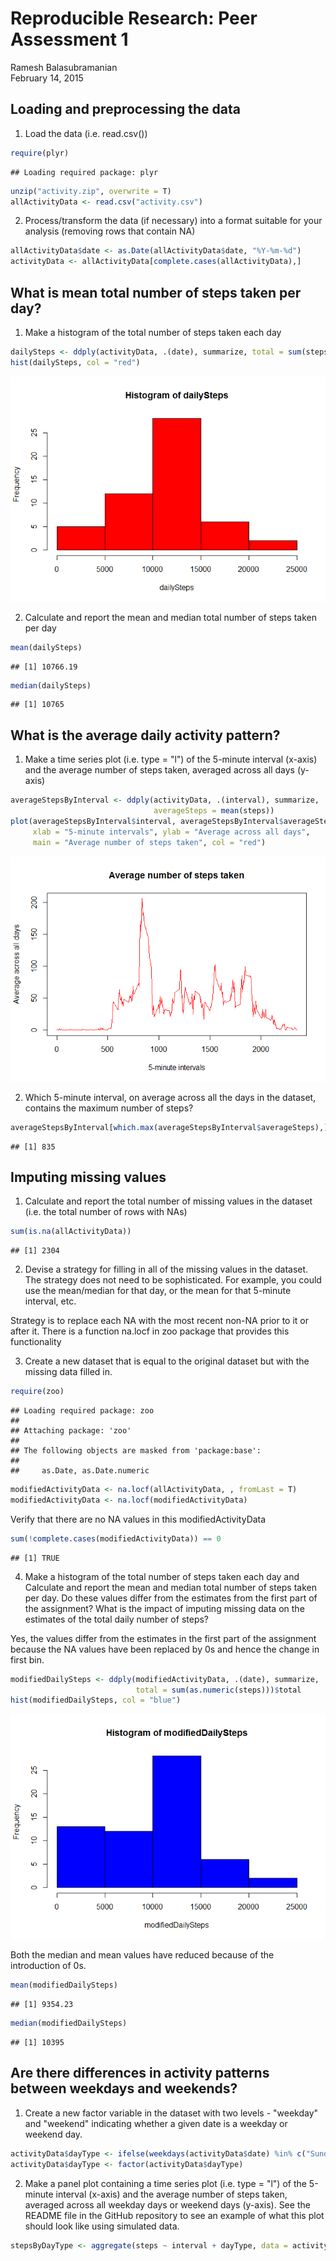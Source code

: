 # Reproducible Research: Peer Assessment 1
Ramesh Balasubramanian  
February 14, 2015  


## Loading and preprocessing the data

1. Load the data (i.e. read.csv())


```r
require(plyr)
```

```
## Loading required package: plyr
```

```r
unzip("activity.zip", overwrite = T)
allActivityData <- read.csv("activity.csv")
```

2. Process/transform the data (if necessary) into a format suitable for your analysis (removing rows that contain NA)



```r
allActivityData$date <- as.Date(allActivityData$date, "%Y-%m-%d")
activityData <- allActivityData[complete.cases(allActivityData),]
```


## What is mean total number of steps taken per day?

1. Make a histogram of the total number of steps taken each day


```r
dailySteps <- ddply(activityData, .(date), summarize, total = sum(steps))$total
hist(dailySteps, col = "red")
```

![](PA1_template_files/figure-html/unnamed-chunk-3-1.png) 

2. Calculate and report the mean and median total number of steps taken per day


```r
mean(dailySteps)
```

```
## [1] 10766.19
```

```r
median(dailySteps)
```

```
## [1] 10765
```

## What is the average daily activity pattern?

1. Make a time series plot (i.e. type = "l") of the 5-minute interval (x-axis) and the average number of steps taken, averaged across all days (y-axis)


```r
averageStepsByInterval <- ddply(activityData, .(interval), summarize, 
                                averageSteps = mean(steps))
plot(averageStepsByInterval$interval, averageStepsByInterval$averageSteps, type = "l",
     xlab = "5-minute intervals", ylab = "Average across all days", 
     main = "Average number of steps taken", col = "red")
```

![](PA1_template_files/figure-html/unnamed-chunk-5-1.png) 

2. Which 5-minute interval, on average across all the days in the dataset, contains the maximum number of steps?


```r
averageStepsByInterval[which.max(averageStepsByInterval$averageSteps),]$interval
```

```
## [1] 835
```

## Imputing missing values

1. Calculate and report the total number of missing values in the dataset (i.e. the total number of rows with NAs)


```r
sum(is.na(allActivityData))
```

```
## [1] 2304
```

2. Devise a strategy for filling in all of the missing values in the dataset. The strategy does not need to be sophisticated. For example, you could use the mean/median for that day, or the mean for that 5-minute interval, etc.

Strategy is to replace each NA with the most recent non-NA prior to it or after it. There is a function na.locf in zoo package that provides this functionality

3. Create a new dataset that is equal to the original dataset but with the missing data filled in.


```r
require(zoo)
```

```
## Loading required package: zoo
## 
## Attaching package: 'zoo'
## 
## The following objects are masked from 'package:base':
## 
##     as.Date, as.Date.numeric
```

```r
modifiedActivityData <- na.locf(allActivityData, , fromLast = T)
modifiedActivityData <- na.locf(modifiedActivityData)
```

Verify that there are no NA values in this modifiedActivityData


```r
sum(!complete.cases(modifiedActivityData)) == 0
```

```
## [1] TRUE
```

4. Make a histogram of the total number of steps taken each day and Calculate and report the mean and median total number of steps taken per day. Do these values differ from the estimates from the first part of the assignment? What is the impact of imputing missing data on the estimates of the total daily number of steps?

Yes, the values differ from the estimates in the first part of the assignment because the NA values have been replaced by 0s and hence the change in first bin.


```r
modifiedDailySteps <- ddply(modifiedActivityData, .(date), summarize,
                            total = sum(as.numeric(steps)))$total
hist(modifiedDailySteps, col = "blue")
```

![](PA1_template_files/figure-html/unnamed-chunk-10-1.png) 

Both the median and mean values have reduced because of the introduction of 0s.


```r
mean(modifiedDailySteps)
```

```
## [1] 9354.23
```

```r
median(modifiedDailySteps)
```

```
## [1] 10395
```

## Are there differences in activity patterns between weekdays and weekends?

1. Create a new factor variable in the dataset with two levels - "weekday" and "weekend" indicating whether a given date is a weekday or weekend day.


```r
activityData$dayType <- ifelse(weekdays(activityData$date) %in% c("Sunday", "Saturday"), "Weekend", "Weekday")
activityData$dayType <- factor(activityData$dayType)
```

2. Make a panel plot containing a time series plot (i.e. type = "l") of the 5-minute interval (x-axis) and the average number of steps taken, averaged across all weekday days or weekend days (y-axis). See the README file in the GitHub repository to see an example of what this plot should look like using simulated data.


```r
stepsByDayType <- aggregate(steps ~ interval + dayType, data = activityData, mean)
```
